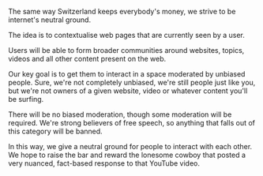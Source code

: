 The same way Switzerland keeps everybody's money, we strive to be internet's neutral ground.

The idea is to contextualise web pages that are currently seen by a user.

Users will be able to form broader communities around websites, topics, videos and all other content present on the web.

Our key goal is to get them to interact in a space moderated by unbiased people. Sure, we're not completely unbiased, we're still people just like you, but we're not owners of a given website, video or whatever content you'll be surfing.

There will be no biased moderation, though some moderation will be required. We're strong believers of free speech, so anything that falls out of this category will be banned.

In this way, we give a neutral ground for people to interact with each other. We hope to raise the bar and reward the lonesome cowboy that posted a very nuanced, fact-based response to that YouTube video.

